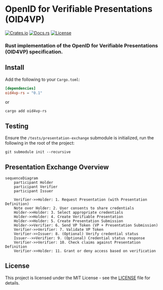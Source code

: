 # OpenID for Verifiable Presentations (OID4VP)

[![Crates.io](https://img.shields.io/crates/v/oid4vp)](https://crates.io/crates/oid4vp)
[![Docs.rs](https://docs.rs/oid4vp/badge.svg)](https://docs.rs/oid4vp)
[![License](https://img.shields.io/badge/License-MIT-blue.svg)](https://opensource.org/licenses/MIT)

### Rust implementation of the OpenID for Verifiable Presentations (OID4VP) specification.


## Install

Add the following to your `Cargo.toml`:

```toml
[dependencies]
oid4vp-rs = "0.1"
```

or

```shell
cargo add oid4vp-rs
```

## Testing

Ensure the `/tests/presentation-exchange` submodule is initialized, run the following in the root of the project:

```shell
git submodule init --recursive
```


## Presentation Exchange Overview

```mermaid
sequenceDiagram
    participant Holder
    participant Verifier
    participant Issuer

    Verifier->>Holder: 1. Request Presentation (with Presentation Definition)
    Note over Holder: 2. User consents to share credentials
    Holder->>Holder: 3. Select appropriate credentials
    Holder->>Holder: 4. Create Verifiable Presentation
    Holder->>Holder: 5. Create Presentation Submission
    Holder->>Verifier: 6. Send VP Token (VP + Presentation Submission)
    Verifier->>Verifier: 7. Validate VP Token
    Verifier->>Issuer: 8. (Optional) Verify credential status
    Issuer-->>Verifier: 9. (Optional) Credential status response
    Verifier->>Verifier: 10. Check claims against Presentation Definition
    Verifier->>Holder: 11. Grant or deny access based on verification
```


## License

This project is licensed under the MIT License - see the [LICENSE](LICENSE) file for details.
